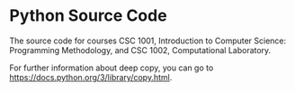 # Python Source Code

The source code for courses CSC 1001, Introduction to Computer Science: Programming Methodology, and CSC 1002, Computational Laboratory.

For further information about deep copy, you can go to <https://docs.python.org/3/library/copy.html>.
